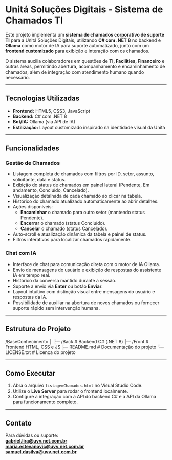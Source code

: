 # Unitá Soluções Digitais - Sistema de Chamados TI

Este projeto implementa um **sistema de chamados corporativo de suporte TI** para a Unitá Soluções Digitais, utilizando **C# com .NET 8** no backend e **Ollama** como motor de IA para suporte automatizado, junto com um **frontend customizado** para exibição e interação com os chamados.

O sistema auxilia colaboradores em questões de **TI, Facilities, Financeiro** e outras áreas, permitindo abertura, acompanhamento e encaminhamento de chamados, além de integração com atendimento humano quando necessário.

---

## Tecnologias Utilizadas

- **Frontend:** HTML5, CSS3, JavaScript  
- **Backend:** C# com .NET 8  
- **Bot/IA:** Ollama (via API de IA)  
- **Estilização:** Layout customizado inspirado na identidade visual da Unitá  

---

## Funcionalidades

### Gestão de Chamados
- Listagem completa de chamados com filtros por ID, setor, assunto, solicitante, data e status.  
- Exibição do status de chamados em painel lateral (Pendente, Em andamento, Concluído, Cancelado).  
- Visualização detalhada de cada chamado ao clicar na tabela.  
- Histórico do chamado atualizado automaticamente ao abrir detalhes.  
- Ações disponíveis:
  - **Encaminhar** o chamado para outro setor (mantendo status Pendente).  
  - **Encerrar** o chamado (status Concluído).  
  - **Cancelar** o chamado (status Cancelado).  
- Auto-scroll e atualização dinâmica da tabela e painel de status.  
- Filtros interativos para localizar chamados rapidamente.  

### Chat com IA
- Interface de chat para comunicação direta com o motor de IA Ollama.  
- Envio de mensagens do usuário e exibição de respostas do assistente IA em tempo real.  
- Histórico da conversa mantido durante a sessão.  
- Suporte a envio via **Enter** ou botão **Enviar**.  
- Layout intuitivo com distinção visual entre mensagens do usuário e respostas da IA.  
- Possibilidade de auxiliar na abertura de novos chamados ou fornecer suporte rápido sem intervenção humana.  

---

## Estrutura do Projeto

/BaseConhecimento
│
├─ /Back # Backend C# (.NET 8)
├─ /Front # Frontend HTML, CSS e JS
├─ README.md # Documentação do projeto
└─ LICENSE.txt # Licença do projeto


---

## Como Executar

1. Abra o arquivo `listagemChamados.html` no Visual Studio Code.  
2. Utilize o **Live Server** para rodar o frontend localmente.  
3. Configure a integração com a API do backend C# e a API da Ollama para funcionamento completo.  

---

## Contato

Para dúvidas ou suporte:  
**gabriel.lira@uvv.net.com.br**  
**maria.estevanovic@uvv.net.com.br**  
**samuel.dasilva@uvv.net.com.br**
